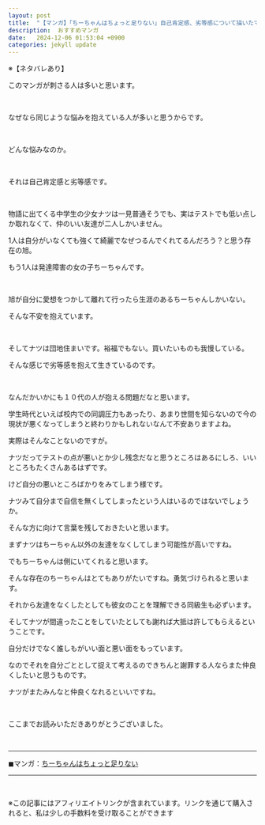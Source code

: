 ```yaml
---
layout: post
title:  "【マンガ】「ちーちゃんはちょっと足りない」自己肯定感、劣等感について描いたマンガ"
description:  おすすめマンガ
date:   2024-12-06 01:53:04 +0900
categories: jekyll update
---
```


※【ネタバレあり】

このマンガが刺さる人は多いと思います。

<br>

なぜなら同じような悩みを抱えている人が多いと思うからです。

<br>

どんな悩みなのか。

<br>

それは自己肯定感と劣等感です。

<br>

物語に出てくる中学生の少女ナツは一見普通そうでも、実はテストでも低い点しか取れなくて、仲のいい友達が二人しかいません。

1人は自分がいなくても強くて綺麗でなぜつるんでくれてるんだろう？と思う存在の旭。

もう1人は発達障害の女の子ちーちゃんです。

<br>

旭が自分に愛想をつかして離れて行ったら生涯のあるちーちゃんしかいない。

そんな不安を抱えています。

<br>

そしてナツは団地住まいです。裕福でもない。買いたいものも我慢している。


そんな感じで劣等感を抱えて生きているのです。

<br>

なんだかいかにも１０代の人が抱える問題だなと思います。

学生時代といえば校内での同調圧力もあったり、あまり世間を知らないので今の現状が悪くなってしまうと終わりかもしれないなんて不安ありますよね。

実際はそんなことないのですが。

ナツだってテストの点が悪いとか少し残念だなと思うところはあるにしろ、いいところもたくさんあるはずです。

けど自分の悪いところばかりをみてしまう様です。


ナツみて自分まで自信を無くしてしまったという人はいるのではないでしょうか。

そんな方に向けて言葉を残しておきたいと思います。

まずナツはちーちゃん以外の友達をなくしてしまう可能性が高いですね。

でもちーちゃんは側にいてくれると思います。

そんな存在のちーちゃんはとてもありがたいですね。勇気づけられると思います。

それから友達をなくしたとしても彼女のことを理解できる同級生も必ずいます。

そしてナツが間違ったことをしていたとしても謝れば大抵は許してもらえるということです。

自分だけでなく誰しもがいい面と悪い面をもっています。

なのでそれを自分ごととして捉えて考えるのできちんと謝罪する人ならまた仲良くしたいと思うものです。

ナツがまたみんなと仲良くなれるといいですね。

<br>

ここまでお読みいただきありがとうございました。

<br>

---
◼︎マンガ：[ちーちゃんはちょっと足りない](https://amzn.to/41pRcK7)

---

<br>

※この記事にはアフィリエイトリンクが含まれています。リンクを通じて購入されると、私は少しの手数料を受け取ることができます